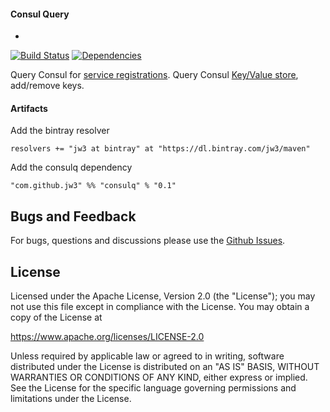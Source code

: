 #### Consul Query
-
[![Build Status](https://travis-ci.org/jw3/consulq.svg?branch=master)](https://travis-ci.org/jw3/consulq)
[![Dependencies](https://app.updateimpact.com/badge/701268856357916672/consulq.svg?config=compile)](https://app.updateimpact.com/latest/701268856357916672/consulq)

Query Consul for [service registrations](https://www.consul.io/docs/agent/http/catalog.html).
Query Consul [Key/Value store](https://www.consul.io/docs/agent/http/kv.html), add/remove keys.

#### Artifacts

Add the bintray resolver

```resolvers += "jw3 at bintray" at "https://dl.bintray.com/jw3/maven"```

Add the consulq dependency

```"com.github.jw3" %% "consulq" % "0.1"```

## Bugs and Feedback

For bugs, questions and discussions please use the [Github Issues](https://github.com/jw3/consulq/issues).

## License

Licensed under the Apache License, Version 2.0 (the "License");
you may not use this file except in compliance with the License.
You may obtain a copy of the License at

<https://www.apache.org/licenses/LICENSE-2.0>

Unless required by applicable law or agreed to in writing, software
distributed under the License is distributed on an "AS IS" BASIS,
WITHOUT WARRANTIES OR CONDITIONS OF ANY KIND, either express or implied.
See the License for the specific language governing permissions and
limitations under the License.
